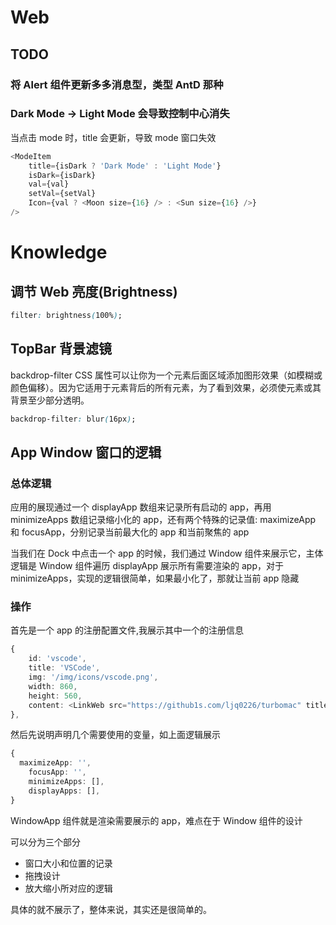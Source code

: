 # Web

## TODO

### 将 Alert 组件更新多多消息型，类型 AntD 那种

### Dark Mode -> Light Mode 会导致控制中心消失

当点击 mode 时，title 会更新，导致 mode 窗口失效

```typescript
<ModeItem
	title={isDark ? 'Dark Mode' : 'Light Mode'}
	isDark={isDark}
	val={val}
	setVal={setVal}
	Icon={val ? <Moon size={16} /> : <Sun size={16} />}
/>
```

# Knowledge

## 调节 Web 亮度(Brightness)

```css
filter: brightness(100%);
```

## TopBar 背景滤镜

backdrop-filter CSS 属性可以让你为一个元素后面区域添加图形效果（如模糊或颜色偏移）。因为它适用于元素背后的所有元素，为了看到效果，必须使元素或其背景至少部分透明。

```css
backdrop-filter: blur(16px);
```

## App Window 窗口的逻辑

### 总体逻辑

应用的展现通过一个 displayApp 数组来记录所有启动的 app，再用 minimizeApps 数组记录缩小化的 app，还有两个特殊的记录值: maximizeApp 和 focusApp，分别记录当前最大化的 app 和当前聚焦的 app

当我们在 Dock 中点击一个 app 的时候，我们通过 Window 组件来展示它，主体逻辑是 Window 组件遍历 displayApp 展示所有需要渲染的 app，对于 minimizeApps，实现的逻辑很简单，如果最小化了，那就让当前 app 隐藏

### 操作

首先是一个 app 的注册配置文件,我展示其中一个的注册信息

```typescript
{
	id: 'vscode',
	title: 'VSCode',
	img: '/img/icons/vscode.png',
	width: 860,
	height: 560,
	content: <LinkWeb src="https://github1s.com/ljq0226/turbomac" title="VSCode" />,
},
```

然后先说明声明几个需要使用的变量，如上面逻辑展示

```typescript
{
  maximizeApp: '',
	focusApp: '',
	minimizeApps: [],
	displayApps: [],
}
```

WindowApp 组件就是渲染需要展示的 app，难点在于 Window 组件的设计

可以分为三个部分

- 窗口大小和位置的记录
- 拖拽设计
- 放大缩小所对应的逻辑

具体的就不展示了，整体来说，其实还是很简单的。
